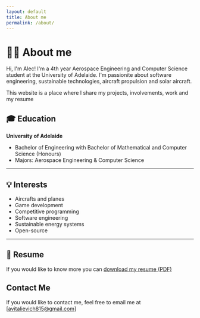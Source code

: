 ```yaml
---
layout: default
title: About me
permalink: /about/
---
```


# 👨‍💻 About me

Hi, I'm Alec! I'm a 4th year Aerospace Engineering and Computer Science student at the University of Adelaide. I'm passionite about software engineering, sustainable technologies, aircraft propulsion and solar aircraft.

This website is a place where I share my projects, involvements, work and my resume

## 🎓 Education

**University of Adelaide**
- Bachelor of Engineering with Bachelor of Mathematical and Computer Science (Honours)
- Majors: Aerospace Engineering & Computer Science

---

## 💡 Interests

- Aircrafts and planes
- Game development
- Competitive programming
- Software engineering
- Sustainable energy systems
- Open-source

---

## 📄 Resume

If you would like to know more you can [download my resume (PDF)](/docs/resume.pdf)

## Contact Me

If you would like to contact me, feel free to email me at [avitalievich815@gmail.com]